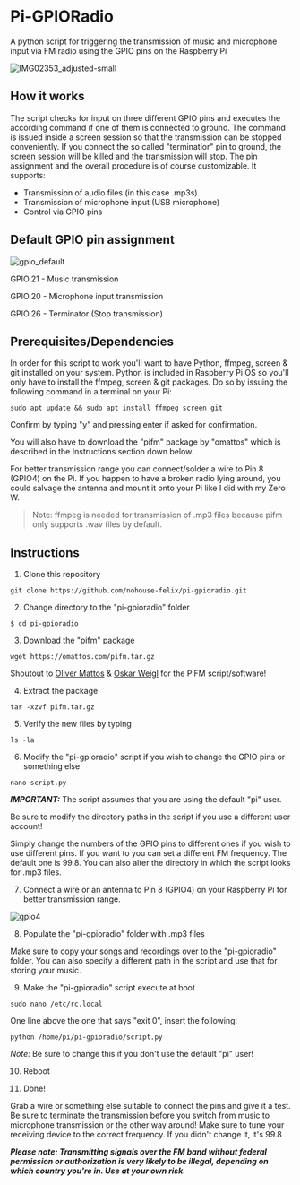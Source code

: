 # Pi-GPIORadio
A python script for triggering the transmission of music and microphone input via FM radio using the GPIO pins on the Raspberry Pi

![IMG02353_adjusted-small](https://user-images.githubusercontent.com/31896499/180519314-4597c4e5-b7a1-4426-a86b-2e21af184e12.jpg)

## How it works

The script checks for input on three different GPIO pins and executes the according command if one of them is connected to ground.
The command is issued inside a screen session so that the transmission can be stopped conveniently.
If you connect the so called "terminatior" pin to ground, the screen session will be killed and the transmission will stop.
The pin assignment and the overall procedure is of course customizable.
It supports:

- Transmission of audio files (in this case .mp3s)
- Transmission of microphone input (USB microphone)
- Control via GPIO pins



## Default GPIO pin assignment

![gpio_default](https://user-images.githubusercontent.com/31896499/180562076-a1ccdac4-e822-4c91-8bf3-493cfec72d38.jpg)

GPIO.21 - Music transmission

GPIO.20 - Microphone input transmission

GPIO.26 - Terminator (Stop transmission)




## Prerequisites/Dependencies

In order for this script to work you'll want to have Python, ffmpeg, screen & git installed on your system.
Python is included in Raspberry Pi OS so you'll only have to install the ffmpeg, screen & git packages.
Do so by issuing the following command in a terminal on your Pi:
```
sudo apt update && sudo apt install ffmpeg screen git
```
Confirm by typing "y" and pressing enter if asked for confirmation.

You will also have to download the "pifm" package by "omattos" which is described in the Instructions section down below.

For better transmission range you can connect/solder a wire to Pin 8 (GPIO4) on the Pi.
If you happen to have a broken radio lying around, you could salvage the antenna and mount it onto your Pi like I did with my Zero W.

> Note: ffmpeg is needed for transmission of .mp3 files because pifm only supports .wav files by default.


## Instructions

1. Clone this repository
```
git clone https://github.com/nohouse-felix/pi-gpioradio.git
```

2. Change directory to the "pi-gpioradio" folder
```
$ cd pi-gpioradio
```

3. Download the "pifm" package
```
wget https://omattos.com/pifm.tar.gz
```
Shoutout to [Oliver Mattos](https://www.omattos.com/) & [Oskar Weigl](https://github.com/madcowswe) for the PiFM script/software!

4. Extract the package
```
tar -xzvf pifm.tar.gz
```

5. Verify the new files by typing
```
ls -la
```


6. Modify the "pi-gpioradio" script if you wish to change the GPIO pins or something else
```
nano script.py
```
***IMPORTANT:*** The script assumes that you are using the default "pi" user.

Be sure to modify the directory paths in the script if you use a different user account!

Simply change the numbers of the GPIO pins to different ones if you wish to use different pins.
If you want to you can set a different FM frequency. The default one is 99.8.
You can also alter the directory in which the script looks for .mp3 files.

7. Connect a wire or an antenna to Pin 8 (GPIO4) on your Raspberry Pi for better transmission range.

![gpio4](https://user-images.githubusercontent.com/31896499/180576894-cb6ee38c-1eae-4406-b828-cf4ba0daa9e1.png)

8. Populate the "pi-gpioradio" folder with .mp3 files

Make sure to copy your songs and recordings over to the "pi-gpioradio" folder.
You can also specify a different path in the script and use that for storing your music.

9. Make the "pi-gpioradio" script execute at boot
```
sudo nano /etc/rc.local
```
One line above the one that says "exit 0", insert the following:
```
python /home/pi/pi-gpioradio/script.py
```
*Note:* Be sure to change this if you don't use the default "pi" user!

10. Reboot

11. Done!

Grab a wire or something else suitable to connect the pins and give it a test.
Be sure to terminate the transmission before you switch from music to microphone transmission or the other way around!
Make sure to tune your receiving device to the correct frequency.
If you didn't change it, it's 99.8

***Please note: Transmitting signals over the FM band without federal permission or authorization is very likely to be illegal, depending on which country you're in. Use at your own risk.***
